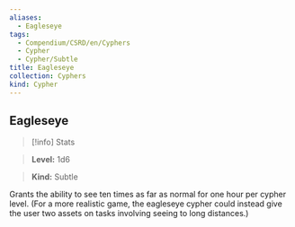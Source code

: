```yaml
---
aliases:
  - Eagleseye
tags:
  - Compendium/CSRD/en/Cyphers
  - Cypher
  - Cypher/Subtle
title: Eagleseye
collection: Cyphers
kind: Cypher
---
```

## Eagleseye    
>[!info] Stats    
> **Level:** 1d6    
> **Kind:** Subtle  
    
Grants the ability to see ten times as far as normal for one hour per cypher level. (For a more realistic game, the eagleseye cypher could instead give the user two assets on tasks involving seeing to long distances.)